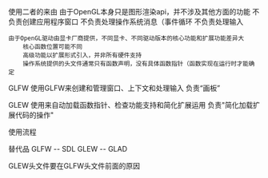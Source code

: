 使用二者的来由
    由于OpenGL本身只是图形渲染api，并不涉及其他方面的功能
        不负责创建应用程序窗口
        不负责处理操作系统消息（事件循环
        不负责处理输入

    由于OpenGL驱动由显卡厂商提供，不同显卡、不同驱动版本的核心功能和扩展功能差异大
        核心函数位置可能不同
        高级功能以扩展形式引入，并非所有硬件支持
        操作系统提供的头文件通常只有函数声明，没有具体函数指针（函数实现在运行时才能确定


GLFW
    使用GLFW来创建和管理窗口、上下文和处理输入
    负责“画板”

GLEW
    使用来自动加载函数指针、检查功能支持和简化扩展运用
    负责"简化加载扩展代码的操作"

使用流程

替代品
    GLFW   --   SDL
    GLEW   --   GLAD

GLEW头文件要在GLFW头文件前面的原因

